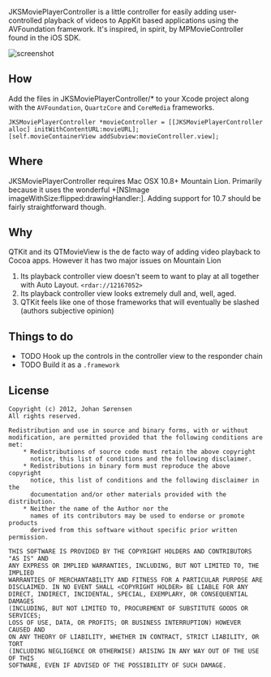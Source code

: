 JKSMoviePlayerController is a little controller for easily adding user-controlled playback of videos to AppKit based applications using the AVFoundation framework. It's inspired, in spirit, by MPMovieController found in the iOS SDK.

![screenshot](https://raw.github.com/js/JKSMoviePlayerController/master/screenshot.png)

How
----

Add the files in JKSMoviePlayerController/* to your Xcode project along with the `AVFoundation`, `QuartzCore` and `CoreMedia` frameworks.

    JKSMoviePlayerController *movieController = [[JKSMoviePlayerController alloc] initWithContentURL:movieURL];
	[self.movieContainerView addSubview:movieController.view];

Where
-----

JKSMoviePlayerController requires Mac OSX 10.8+ Mountain Lion. Primarily because it uses the wonderful +[NSImage imageWithSize:flipped:drawingHandler:]. Adding support for 10.7 should be fairly straightforward though.

Why
----

QTKit and its QTMovieView is the de facto way of adding video playback to Cocoa apps. However it has two major issues on Mountain Lion

1. Its playback controller view doesn't seem to want to play at all together with Auto Layout. `<rdar://12167052>`
2. Its playback controller view looks extremely dull and, well, aged.
3. QTKit feels like one of those frameworks that will eventually be slashed (authors subjective opinion)

Things to do
----

* TODO Hook up the controls in the controller view to the responder chain
* TODO Build it as a `.framework`

License
-------

	Copyright (c) 2012, Johan Sørensen
	All rights reserved.

	Redistribution and use in source and binary forms, with or without
	modification, are permitted provided that the following conditions are met:
	    * Redistributions of source code must retain the above copyright
	      notice, this list of conditions and the following disclaimer.
	    * Redistributions in binary form must reproduce the above copyright
	      notice, this list of conditions and the following disclaimer in the
	      documentation and/or other materials provided with the distribution.
	    * Neither the name of the Author nor the
	      names of its contributors may be used to endorse or promote products
	      derived from this software without specific prior written permission.

	THIS SOFTWARE IS PROVIDED BY THE COPYRIGHT HOLDERS AND CONTRIBUTORS "AS IS" AND
	ANY EXPRESS OR IMPLIED WARRANTIES, INCLUDING, BUT NOT LIMITED TO, THE IMPLIED
	WARRANTIES OF MERCHANTABILITY AND FITNESS FOR A PARTICULAR PURPOSE ARE
	DISCLAIMED. IN NO EVENT SHALL <COPYRIGHT HOLDER> BE LIABLE FOR ANY
	DIRECT, INDIRECT, INCIDENTAL, SPECIAL, EXEMPLARY, OR CONSEQUENTIAL DAMAGES
	(INCLUDING, BUT NOT LIMITED TO, PROCUREMENT OF SUBSTITUTE GOODS OR SERVICES;
	LOSS OF USE, DATA, OR PROFITS; OR BUSINESS INTERRUPTION) HOWEVER CAUSED AND
	ON ANY THEORY OF LIABILITY, WHETHER IN CONTRACT, STRICT LIABILITY, OR TORT
	(INCLUDING NEGLIGENCE OR OTHERWISE) ARISING IN ANY WAY OUT OF THE USE OF THIS
	SOFTWARE, EVEN IF ADVISED OF THE POSSIBILITY OF SUCH DAMAGE.
